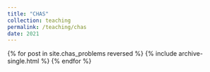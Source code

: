 ```yaml
---
title: "CHAS"
collection: teaching
permalink: /teaching/chas
date: 2021
---
```


{% for post in site.chas_problems reversed %}
  {% include archive-single.html %}
{% endfor %}
